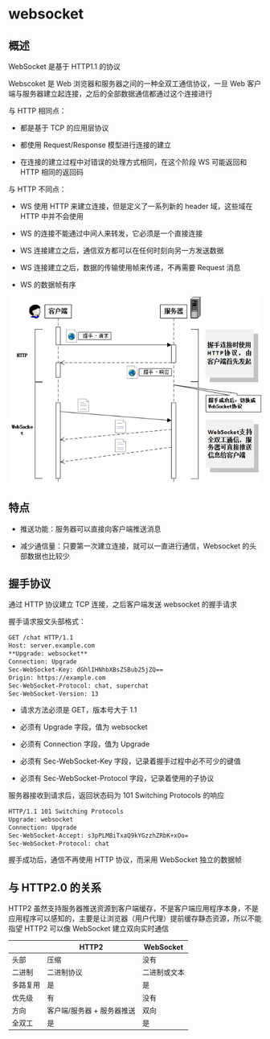 # websocket

## 概述

WebSocket 是基于 HTTP1.1 的协议

Webscoket 是 Web 浏览器和服务器之间的一种全双工通信协议，一旦 Web 客户端与服务器建立起连接，之后的全部数据通信都通过这个连接进行

与 HTTP 相同点：

- 都是基于 TCP 的应用层协议

- 都使用 Request/Response 模型进行连接的建立

- 在连接的建立过程中对错误的处理方式相同，在这个阶段 WS 可能返回和 HTTP 相同的返回码

与 HTTP 不同点：

- WS 使用 HTTP 来建立连接，但是定义了一系列新的 header 域，这些域在 HTTP 中并不会使用

- WS 的连接不能通过中间人来转发，它必须是一个直接连接

- WS 连接建立之后，通信双方都可以在任何时刻向另一方发送数据

- WS 连接建立之后，数据的传输使用帧来传递，不再需要 Request 消息

- WS 的数据帧有序

![01](websocket.assets/01.png)

## 特点

- 推送功能：服务器可以直接向客户端推送消息

- 减少通信量：只要第一次建立连接，就可以一直进行通信，Websocket 的头部数据也比较少

## 握手协议

通过 HTTP 协议建立 TCP 连接，之后客户端发送 websocket 的握手请求

握手请求报文头部格式：

```http
GET /chat HTTP/1.1
Host: server.example.com
**Upgrade: websocket**
Connection: Upgrade
Sec-WebSocket-Key: dGhlIHNhbXBsZSBub25jZQ==
Origin: https://example.com
Sec-WebSocket-Protocol: chat, superchat
Sec-WebSocket-Version: 13
```
- 请求方法必须是 GET，版本号大于 1.1

- 必须有 Upgrade 字段，值为 websocket

- 必须有 Connection 字段，值为 Upgrade

- 必须有 Sec-WebSocket-Key 字段，记录着握手过程中必不可少的键值

- 必须有 Sec-WebSocket-Protocol 字段，记录着使用的子协议

服务器接收到请求后，返回状态码为 101 Switching Protocols 的响应

```http
HTTP/1.1 101 Switching Protocols
Upgrade: websocket
Connection: Upgrade
Sec-WebSocket-Accept: s3pPLMBiTxaQ9kYGzzhZRbK+xOo=
Sec-WebSocket-Protocol: chat
```

握手成功后，通信不再使用 HTTP 协议，而采用 WebSocket 独立的数据帧

## 与 HTTP2.0 的关系

HTTP2 虽然支持服务器推送资源到客户端缓存，不是客户端应用程序本身，不是应用程序可以感知的，主要是让浏览器（用户代理）提前缓存静态资源，所以不能指望 HTTP2 可以像 WebSocket 建立双向实时通信

||HTTP2|WebSocket|
|-|-|-|
头部|压缩|没有
二进制|二进制协议|二进制或文本
多路复用|是|是
优先级|有|没有
方向|客户端/服务器 + 服务器推送|双向
全双工|是|是
